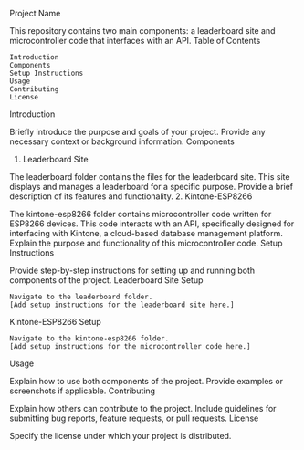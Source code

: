 Project Name

This repository contains two main components: a leaderboard site and microcontroller code that interfaces with an API.
Table of Contents

    Introduction
    Components
    Setup Instructions
    Usage
    Contributing
    License

Introduction

Briefly introduce the purpose and goals of your project. Provide any necessary context or background information.
Components
1. Leaderboard Site

The leaderboard folder contains the files for the leaderboard site. This site displays and manages a leaderboard for a specific purpose. Provide a brief description of its features and functionality.
2. Kintone-ESP8266

The kintone-esp8266 folder contains microcontroller code written for ESP8266 devices. This code interacts with an API, specifically designed for interfacing with Kintone, a cloud-based database management platform. Explain the purpose and functionality of this microcontroller code.
Setup Instructions

Provide step-by-step instructions for setting up and running both components of the project.
Leaderboard Site Setup

    Navigate to the leaderboard folder.
    [Add setup instructions for the leaderboard site here.]

Kintone-ESP8266 Setup

    Navigate to the kintone-esp8266 folder.
    [Add setup instructions for the microcontroller code here.]

Usage

Explain how to use both components of the project. Provide examples or screenshots if applicable.
Contributing

Explain how others can contribute to the project. Include guidelines for submitting bug reports, feature requests, or pull requests.
License

Specify the license under which your project is distributed.
